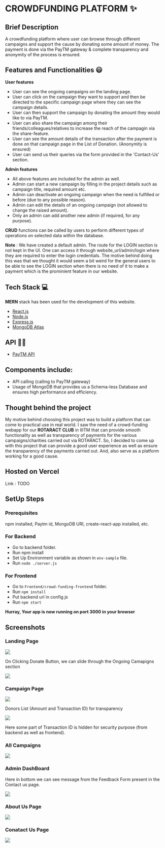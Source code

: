 # CROWDFUNDING PLATFORM ✨

## Brief Description 
A crowdfunding platform where user can browse through different campaigns and support the cause by donating some amount of money.
The payment is done via the PayTM gateway & complete transparency and anonymity of the process is ensured.

## Features and Functionalities 😃

**User features**
 - User can see the ongoing campaigns on the landing page.
 - User can click on the campaign they want to support and then be directed to the specific campaign page where they can see the campaign details.
 - User can then support the campaign by donating the amount they would like to via PayTM.
 - User can also share the campaign among their friends/colleagues/relatives to increase the reach of the campagin via the share-feature.
 - User can see the amount details of the transaction after the payment is done on that campaign page in the List of Donation. (Anonymity is ensured)
 - User can send us their queries via the form provided in the 'Contact-Us' section.
 
 **Admin features** 
 
 - All above features are included for the admin as well.
 - Admin can start a new campaign by filling in the project details such as campaign title, required amount etc.
 - Admin can deactivate an ongoing campaign when the need is fulfilled or before (due to any possible reason).
 - Admin can edit the details of an ongoing campaign (not allowed to change the raised amount).
 - Only an admin can add another new admin (if required, for any purpose). 
 
 **CRUD** functions can be called by users to perform different types of operations on selected data within the database. 

 **Note** : We have created a default admin. The route for the LOGIN section is not kept in the UI. One can access it through website_url/admin/login where they are required to   enter the login credentials. The motive behind doing this was that we thought it would seem a bit weird for the general users to be able to see the LOGIN section when there is no need of it to make a payment which is the prominient feature in our website.
 
 ## Tech Stack 💻
 
 **MERN** stack has been used for the development of this website. 
 - [React.js](https://reactjs.org/)
 - [Node.js](https://nodejs.org/en/)
 - [Express.js](https://expressjs.com/)
 - [MongoDB Atlas](https://www.mongodb.com/cloud/atlas)

## API :man_technologist:

 - [PayTM API](https://developer.paytm.com/docs/)
 
## Components include:
 - API calling (calling to PayTM gateway)
 - Usage of MongoDB that provides us a Schema-less Database and ensures high performance and efficiency.
 
 ## Thought behind the project
 
My motive behind choosing this project was to build a platform that can come to practical use in real world. I saw the need of a crowd-funding webapp for our **ROTARACT CLUB** in IIITM that can provide smooth functionality as well as transparency of payments for the various campaigns/charities carried out via ROTARACT. So, I decided to come up with  this project that can provide a good user experience as well as ensure the transparency of the payments carried out. And, also serve as a platform working for a good cause. 

## Hosted on Vercel
Link : TODO

## SetUp Steps

### Prerequisites
npm installed, Paytm id, MongoDB URI, create-react-app installed, etc. <br>
### For Backend
 - Go to backend folder.
 - Run npm install
 - Set Up Environment variable as shown in `env-sample` file.
 - Run `node ./server.js`
 
### For Frontend
 - Go to `Frontend/crowd-funding-frontend` folder.
 - Run `npm install`
 - Put backend url in config.js
 - Run `npm start`
 
**Hurray, Your app is now running on port 3000 in your browser**

## Screenshots

### Landing Page

![](ScreenShots/LandingPage1.png)

On Clicking Donate Button, we can slide through the Ongoing Camapigns section

![](ScreenShots/LandingPage2.png)

### Campaign Page

![](ScreenShots/Campaign1.png)

Donors List (Amount and Transaction ID) for transparency 

![](ScreenShots/Campaign2.png)

Here some part of Transaction ID is hidden for security purpose (from backend as well as frontend).

### All Campaigns

![](ScreenShots/AllCampaign.png)


### Admin DashBoard

Here in bottom we can see message from the Feedback Form present in the Contact us page.

![](ScreenShots/AdminDashBoard.png)

### About Us Page

![](ScreenShots/AboutUsPage.png)

### Conatact Us Page

![](ScreenShots/ContactUsPage.png)


